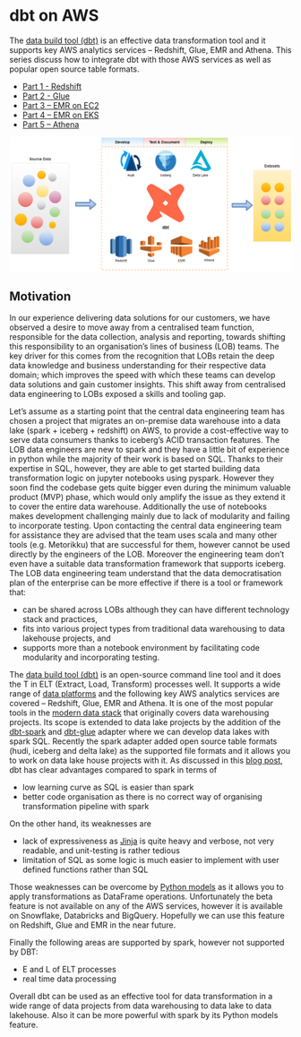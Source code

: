 # dbt on AWS

The [data build tool (dbt)](https://docs.getdbt.com/docs/introduction) is an effective data transformation tool and it supports key AWS analytics services – Redshift, Glue, EMR and Athena. This series discuss how to integrate dbt with those AWS services as well as popular open source table formats.

- [Part 1 - Redshift](https://cevo.com.au/post/dbt-on-aws-part-1/)
- [Part 2 - Glue](https://cevo.com.au/post/dbt-on-aws-part-2/)
- [Part 3 – EMR on EC2](https://cevo.com.au/post/dbt-on-aws-part-3/)
- [Part 4 – EMR on EKS](https://cevo.com.au/post/dbt-on-aws-part-4/)
- [Part 5 – Athena](https://cevo.com.au/post/dbt-on-aws-part-5/)

![overview](./.imgs/dbt-on-aws.png)

## Motivation

In our experience delivering data solutions for our customers, we have observed a desire to move away from a centralised team function, responsible for the data collection, analysis and reporting, towards shifting this responsibility to an organisation’s lines of business (LOB) teams. The key driver for this comes from the recognition that LOBs retain the deep data knowledge and business understanding for their respective data domain; which improves the speed with which these teams can develop data solutions and gain customer insights. This shift away from centralised data engineering to LOBs exposed a skills and tooling gap.

Let’s assume as a starting point that the central data engineering team has chosen a project that migrates an on-premise data warehouse into a data lake (spark + iceberg + redshift) on AWS, to provide a cost-effective way to serve data consumers thanks to iceberg’s ACID transaction features. The LOB data engineers are new to spark and they have a little bit of experience in python while the majority of their work is based on SQL. Thanks to their expertise in SQL, however, they are able to get started building data transformation logic on jupyter notebooks using pyspark. However they soon find the codebase gets quite bigger even during the minimum valuable product (MVP) phase, which would only amplify the issue as they extend it to cover the entire data warehouse. Additionally the use of notebooks makes development challenging mainly due to lack of modularity and failing to incorporate testing. Upon contacting the central data engineering team for assistance they are advised that the team uses scala and many other tools (e.g. Metorikku) that are successful for them, however cannot be used directly by the engineers of the LOB. Moreover the engineering team don’t even have a suitable data transformation framework that supports iceberg. The LOB data engineering team understand that the data democratisation plan of the enterprise can be more effective if there is a tool or framework that:

- can be shared across LOBs although they can have different technology stack and practices,
- fits into various project types from traditional data warehousing to data lakehouse projects, and
- supports more than a notebook environment by facilitating code modularity and incorporating testing.

The [data build tool (dbt)](https://docs.getdbt.com/docs/introduction) is an open-source command line tool and it does the T in ELT (Extract, Load, Transform) processes well. It supports a wide range of [data platforms](https://docs.getdbt.com/docs/supported-data-platforms) and the following key AWS analytics services are covered – Redshift, Glue, EMR and Athena. It is one of the most popular tools in the [modern data stack](https://www.getdbt.com/blog/future-of-the-modern-data-stack/) that originally covers data warehousing projects. Its scope is extended to data lake projects by the addition of the [dbt-spark](https://github.com/dbt-labs/dbt-spark) and [dbt-glue](https://github.com/aws-samples/dbt-glue) adapter where we can develop data lakes with spark SQL. Recently the spark adapter added open source table formats (hudi, iceberg and delta lake) as the supported file formats and it allows you to work on data lake house projects with it. As discussed in this [blog post](https://towardsdatascience.com/modern-data-stack-which-place-for-spark-8e10365a8772), dbt has clear advantages compared to spark in terms of

- low learning curve as SQL is easier than spark
- better code organisation as there is no correct way of organising transformation pipeline with spark

On the other hand, its weaknesses are

- lack of expressiveness as [Jinja](https://docs.getdbt.com/docs/building-a-dbt-project/jinja-macros) is quite heavy and verbose, not very readable, and unit-testing is rather tedious
- limitation of SQL as some logic is much easier to implement with user defined functions rather than SQL

Those weaknesses can be overcome by [Python models](https://docs.getdbt.com/docs/building-a-dbt-project/building-models/python-models) as it allows you to apply transformations as DataFrame operations. Unfortunately the beta feature is not available on any of the AWS services, however it is available on Snowflake, Databricks and BigQuery. Hopefully we can use this feature on Redshift, Glue and EMR in the near future.

Finally the following areas are supported by spark, however not supported by DBT:

- E and L of ELT processes
- real time data processing

Overall dbt can be used as an effective tool for data transformation in a wide range of data projects from data warehousing to data lake to data lakehouse. Also it can be more powerful with spark by its Python models feature.
